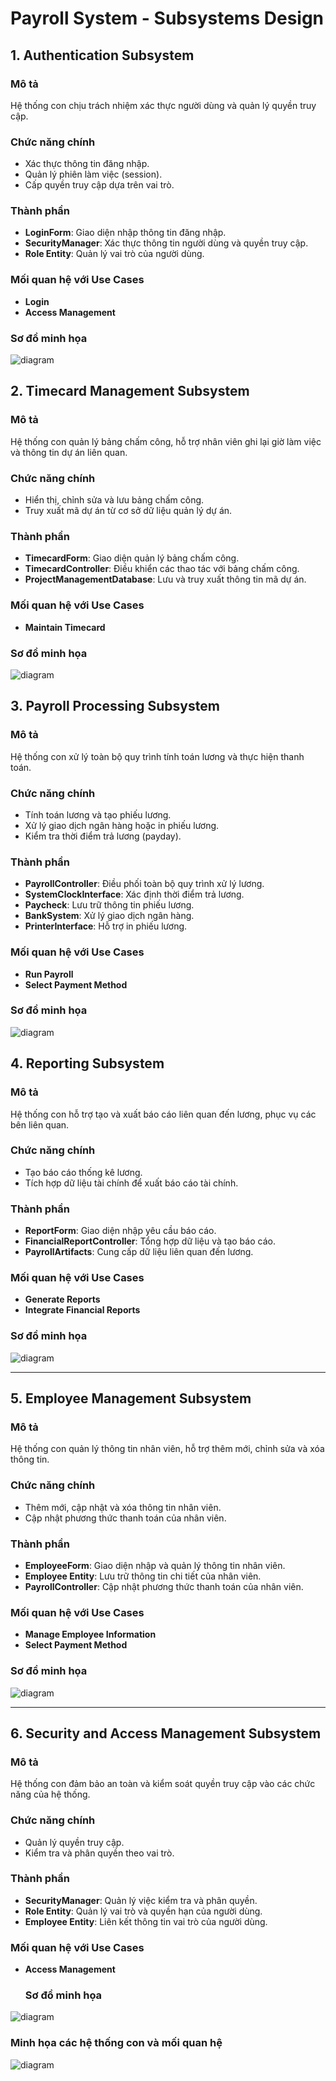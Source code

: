 
# Payroll System - Subsystems Design

## **1. Authentication Subsystem**
### **Mô tả**
Hệ thống con chịu trách nhiệm xác thực người dùng và quản lý quyền truy cập.

### **Chức năng chính**
- Xác thực thông tin đăng nhập.
- Quản lý phiên làm việc (session).
- Cấp quyền truy cập dựa trên vai trò.

### **Thành phần**
- **LoginForm**: Giao diện nhập thông tin đăng nhập.
- **SecurityManager**: Xác thực thông tin người dùng và quyền truy cập.
- **Role Entity**: Quản lý vai trò của người dùng.

### **Mối quan hệ với Use Cases**
- **Login**
- **Access Management**

### **Sơ đồ minh họa**

![diagram](https://www.planttext.com/api/plantuml/png/UhzxlqDnIM9HIMbk3bT1Od9sOdggWf9ZQKb6Qbv9Pd9YIMP-da9mQL9nPN59QgwIGZMNWaAqJtvwPfvRVb5kB8WNd9fSMfHPKkcRc0VKN0GM2yhFIOtbgkNYGbAheAjhXwbQmKh1_U7kjPaA9Hc7j-IbAvHavYaScNYa6SZCotYuQsq15wOMi45WAu2w8mulJ5R8pSpBK2WihNoukp5FeQIej58X6QpN8JKl1UWp00000F__0m00)


## **2. Timecard Management Subsystem**  

### **Mô tả**  
Hệ thống con quản lý bảng chấm công, hỗ trợ nhân viên ghi lại giờ làm việc và thông tin dự án liên quan.  

### **Chức năng chính**  
- Hiển thị, chỉnh sửa và lưu bảng chấm công.  
- Truy xuất mã dự án từ cơ sở dữ liệu quản lý dự án.  

### **Thành phần**  
- **TimecardForm**: Giao diện quản lý bảng chấm công.  
- **TimecardController**: Điều khiển các thao tác với bảng chấm công.  
- **ProjectManagementDatabase**: Lưu và truy xuất thông tin mã dự án.  

### **Mối quan hệ với Use Cases**  
- **Maintain Timecard**

### **Sơ đồ minh họa**

![diagram](https://www.planttext.com/api/plantuml/png/UhzxlqDnIM9HIMbk3bT1Od9sOdggWb98PcvgSc9HYe9lOXvG83SrhqGXk3IfkBAu93LNIQ6QIq4X6gR6BRyeDnPPm3a_hwGeFoSdjGWi752KdvMQN88moIMn934fiJWrbgkMYmlL60LTNJki1YbOARW_tBqsKw7oyAfIXUI7kvO3oOo7kplpCXIAWHA9N5XrWOt3xG2WgI55fPKA5QKFToqjKSWzl5WXvU7kZGg75-PnEQJcfO3210000F__0m00)

## **3. Payroll Processing Subsystem**  

### **Mô tả**  
Hệ thống con xử lý toàn bộ quy trình tính toán lương và thực hiện thanh toán.  

### **Chức năng chính**  
- Tính toán lương và tạo phiếu lương.  
- Xử lý giao dịch ngân hàng hoặc in phiếu lương.  
- Kiểm tra thời điểm trả lương (payday).  

### **Thành phần**  
- **PayrollController**: Điều phối toàn bộ quy trình xử lý lương.  
- **SystemClockInterface**: Xác định thời điểm trả lương.  
- **Paycheck**: Lưu trữ thông tin phiếu lương.  
- **BankSystem**: Xử lý giao dịch ngân hàng.  
- **PrinterInterface**: Hỗ trợ in phiếu lương.  

### **Mối quan hệ với Use Cases**  
- **Run Payroll**  
- **Select Payment Method**

### **Sơ đồ minh họa**

![diagram](https://www.planttext.com/api/plantuml/png/X56zQiCm4Dxr54Vsl4274fgXb2w1T2iPhgfg2SjIa4w32Pdw71bCXa2WqA6JFMGmv3tq17s5oea9eIJj94xt_TtTTxCRUK97eT1iZZp7JC1WWgMpMiF4MIwyLoQ3QNZnfITH363109vxoDWQwbxXPjtlz00PQylp1qF2lI4NinxEfU3veRX3an-HnvvJ7VQCi6JiWW4CXxTNBE067bLitWiWXq0oDYi5cKAJwbYlGUy_zvN9hgkUyYMbfrXN5kPInNeN_gUUJPF8zx7vK2b1-vMMHYe5a6Waa6qhyuVzxnMSbCfs6u37UXCWYVMXs4YOr-vYFm000F__0m00)

## **4. Reporting Subsystem**  

### **Mô tả**  
Hệ thống con hỗ trợ tạo và xuất báo cáo liên quan đến lương, phục vụ các bên liên quan.  

### **Chức năng chính**  
- Tạo báo cáo thống kê lương.  
- Tích hợp dữ liệu tài chính để xuất báo cáo tài chính.  

### **Thành phần**  
- **ReportForm**: Giao diện nhập yêu cầu báo cáo.  
- **FinancialReportController**: Tổng hợp dữ liệu và tạo báo cáo.  
- **PayrollArtifacts**: Cung cấp dữ liệu liên quan đến lương.  

### **Mối quan hệ với Use Cases**  
- **Generate Reports**  
- **Integrate Financial Reports**

### **Sơ đồ minh họa**

![diagram](https://www.planttext.com/api/plantuml/png/UhzxlqDnIM9HIMbk3bT1Od9sOdggWb9GQa5-KKbcNhf2S6bISMLnIMgkaa8rbu92D4J6BRyeDnR4TSlCIynBpapCWOWxv-UL5ENdvAGMWMK34Yj1F4UWKMc9oIN5iLorN5p8HYZewjhXCqJ1Ii7zuUwrcGgLXrULAYG_tBMyLA7auQw5-Gf9Xu54Cf3WmgSTR3o6Au2c-ZpSjRHI8UNXxlKAEPaFTxUNAkGSst1iOLuwbqDgNWeeB000003__mC0)

---  

## **5. Employee Management Subsystem**  

### **Mô tả**  
Hệ thống con quản lý thông tin nhân viên, hỗ trợ thêm mới, chỉnh sửa và xóa thông tin.  

### **Chức năng chính**  
- Thêm mới, cập nhật và xóa thông tin nhân viên.  
- Cập nhật phương thức thanh toán của nhân viên.  

### **Thành phần**  
- **EmployeeForm**: Giao diện nhập và quản lý thông tin nhân viên.  
- **Employee Entity**: Lưu trữ thông tin chi tiết của nhân viên.  
- **PayrollController**: Cập nhật phương thức thanh toán của nhân viên.  

### **Mối quan hệ với Use Cases**  
- **Manage Employee Information**  
- **Select Payment Method**

### **Sơ đồ minh họa**

![diagram](https://www.planttext.com/api/plantuml/png/UhzxlqDnIM9HIMbk3bT1Od9sOdggWf9hRa5EVcLgge9lOXvG83SrhqGXk3IfkBAu93LNIQ6QIq4X6gR6BRyeDnPP0Cm9IAmioi_9SSxFAm7HgKMnNBLSNAYQ57HrxP2qALWf19O-tBKuJo7dy5w5aep3M_BI5KeoynJoCWulobCeopoyAeyBYy6OnZW_tBMs0AWDI9Ke56GSst1i8SYeZ8UxLoO3gSIy38MI_CCByxWSKlDIG1u70000__y30000)

---  

## **6. Security and Access Management Subsystem**  

### **Mô tả**  
Hệ thống con đảm bảo an toàn và kiểm soát quyền truy cập vào các chức năng của hệ thống.  

### **Chức năng chính**  
- Quản lý quyền truy cập.  
- Kiểm tra và phân quyền theo vai trò.  

### **Thành phần**  
- **SecurityManager**: Quản lý việc kiểm tra và phân quyền.  
- **Role Entity**: Quản lý vai trò và quyền hạn của người dùng.  
- **Employee Entity**: Liên kết thông tin vai trò của người dùng.  

### **Mối quan hệ với Use Cases**  
- **Access Management**

  ### **Sơ đồ minh họa**

![diagram](https://www.planttext.com/api/plantuml/png/UhzxlqDnIM9HIMbk3bT1Od9sOdggWb9mQd9fKMP9fK9YNeg2Ot9oQd6nWczY7b0kDpMlH26uDAcuihWaDLT9ePfBGI4QfXoYf2WM91QKdvCAPhZc5kJaLwO2ERLSN1XA5NHrxQ2A5QmKl3CVxcxELIWfIbGeBArykBin3yWkhLH8VhXhRG4NL1bO1znKeAx0qeUx5kSfv1pU2zUL_73tyaI5l8p3Y_8KoZ8FhyhZSaZDIm7v4G000F__0m00)


### **Minh họa các hệ thống con và mối quan hệ**
![diagram](https://www.planttext.com/api/plantuml/png/V9DBReCm48RtdCBAFbUeGj96gjHAKUYkOZ4nK-9YR6GF2rJrP5tqIBr20VD-BJryy__puk_dzs093EMfz3BW2SJ8TdvETrGaE93GYWNvpHQMCDsnBu-nznST2tNM9WshLu0yDuAALr1bigbZLoqnzBwzNl9DfCZ1HCnXQIa_qssPJheDdBGYewLir2z6VoAdNkaH26vW9vONAAeaLk8ShHKgdZaso4G_g96Jr3nvLeJc0pY63Sxlo9FwSGILEB8fIbJi865OonKpRMYf1FUbQ_ai52WkGBhuj7DNhrzAbHvanoPFQIPrWRWruvRf3Dj0k3AFeK6xQWOgOZwlfhhbjNuP8z_ION1IRBz_M4WT7uU3bivZeOL6SN6fgtY_wbLaU03hEhEps5XnPprPydXhZkhdDnkM0zoa3wYYwj_-1m00__y30000)



